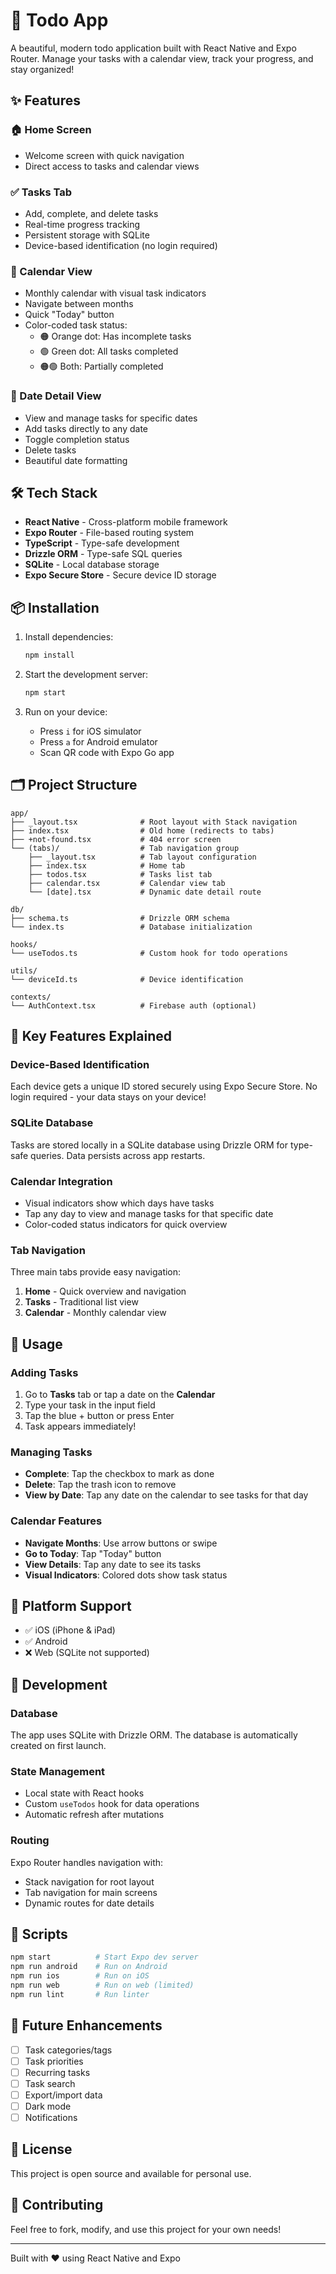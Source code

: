 # 📱 Todo App

A beautiful, modern todo application built with React Native and Expo Router. Manage your tasks with a calendar view, track your progress, and stay organized!

## ✨ Features

### 🏠 Home Screen
- Welcome screen with quick navigation
- Direct access to tasks and calendar views

### ✅ Tasks Tab
- Add, complete, and delete tasks
- Real-time progress tracking
- Persistent storage with SQLite
- Device-based identification (no login required)

### 📅 Calendar View
- Monthly calendar with visual task indicators
- Navigate between months
- Quick "Today" button
- Color-coded task status:
  - 🟠 Orange dot: Has incomplete tasks
  - 🟢 Green dot: All tasks completed
  - 🟠🟢 Both: Partially completed

### 📆 Date Detail View
- View and manage tasks for specific dates
- Add tasks directly to any date
- Toggle completion status
- Delete tasks
- Beautiful date formatting

## 🛠️ Tech Stack

- **React Native** - Cross-platform mobile framework
- **Expo Router** - File-based routing system
- **TypeScript** - Type-safe development
- **Drizzle ORM** - Type-safe SQL queries
- **SQLite** - Local database storage
- **Expo Secure Store** - Secure device ID storage

## 📦 Installation

1. Install dependencies:
   ```bash
   npm install
   ```

2. Start the development server:
   ```bash
   npm start
   ```

3. Run on your device:
   - Press `i` for iOS simulator
   - Press `a` for Android emulator
   - Scan QR code with Expo Go app

## 🗂️ Project Structure

```
app/
├── _layout.tsx              # Root layout with Stack navigation
├── index.tsx                # Old home (redirects to tabs)
├── +not-found.tsx           # 404 error screen
└── (tabs)/                  # Tab navigation group
    ├── _layout.tsx          # Tab layout configuration
    ├── index.tsx            # Home tab
    ├── todos.tsx            # Tasks list tab
    ├── calendar.tsx         # Calendar view tab
    └── [date].tsx           # Dynamic date detail route

db/
├── schema.ts                # Drizzle ORM schema
└── index.ts                 # Database initialization

hooks/
└── useTodos.ts              # Custom hook for todo operations

utils/
└── deviceId.ts              # Device identification

contexts/
└── AuthContext.tsx          # Firebase auth (optional)
```

## 🎨 Key Features Explained

### Device-Based Identification
Each device gets a unique ID stored securely using Expo Secure Store. No login required - your data stays on your device!

### SQLite Database
Tasks are stored locally in a SQLite database using Drizzle ORM for type-safe queries. Data persists across app restarts.

### Calendar Integration
- Visual indicators show which days have tasks
- Tap any day to view and manage tasks for that specific date
- Color-coded status indicators for quick overview

### Tab Navigation
Three main tabs provide easy navigation:
1. **Home** - Quick overview and navigation
2. **Tasks** - Traditional list view
3. **Calendar** - Monthly calendar view

## 🚀 Usage

### Adding Tasks
1. Go to **Tasks** tab or tap a date on the **Calendar**
2. Type your task in the input field
3. Tap the blue + button or press Enter
4. Task appears immediately!

### Managing Tasks
- **Complete**: Tap the checkbox to mark as done
- **Delete**: Tap the trash icon to remove
- **View by Date**: Tap any date on the calendar to see tasks for that day

### Calendar Features
- **Navigate Months**: Use arrow buttons or swipe
- **Go to Today**: Tap "Today" button
- **View Details**: Tap any date to see its tasks
- **Visual Indicators**: Colored dots show task status

## 📱 Platform Support

- ✅ iOS (iPhone & iPad)
- ✅ Android
- ❌ Web (SQLite not supported)

## 🔧 Development

### Database
The app uses SQLite with Drizzle ORM. The database is automatically created on first launch.

### State Management
- Local state with React hooks
- Custom `useTodos` hook for data operations
- Automatic refresh after mutations

### Routing
Expo Router handles navigation with:
- Stack navigation for root layout
- Tab navigation for main screens
- Dynamic routes for date details

## 📝 Scripts

```bash
npm start          # Start Expo dev server
npm run android    # Run on Android
npm run ios        # Run on iOS
npm run web        # Run on web (limited)
npm run lint       # Run linter
```

## 🎯 Future Enhancements

- [ ] Task categories/tags
- [ ] Task priorities
- [ ] Recurring tasks
- [ ] Task search
- [ ] Export/import data
- [ ] Dark mode
- [ ] Notifications

## 📄 License

This project is open source and available for personal use.

## 🤝 Contributing

Feel free to fork, modify, and use this project for your own needs!

---

Built with ❤️ using React Native and Expo
